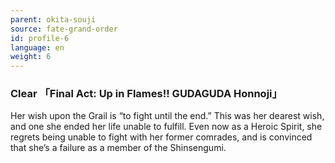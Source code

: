 ```yaml
---
parent: okita-souji
source: fate-grand-order
id: profile-6
language: en
weight: 6
---
```


### Clear 「Final Act: Up in Flames!! GUDAGUDA Honnoji」

Her wish upon the Grail is “to fight until the end.”
This was her dearest wish, and one she ended her life unable to fulfill.
Even now as a Heroic Spirit, she regrets being unable to fight with her former comrades, and is convinced that she’s a failure as a member of the Shinsengumi.
